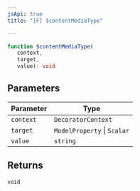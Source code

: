 ```yaml
---
jsApi: true
title: "[F] $contentMediaType"

---
```

```ts
function $contentMediaType(
   context, 
   target, 
   value): void
```

## Parameters

| Parameter | Type |
| ------ | ------ |
| `context` | `DecoratorContext` |
| `target` | `ModelProperty` \| `Scalar` |
| `value` | `string` |

## Returns

`void`
